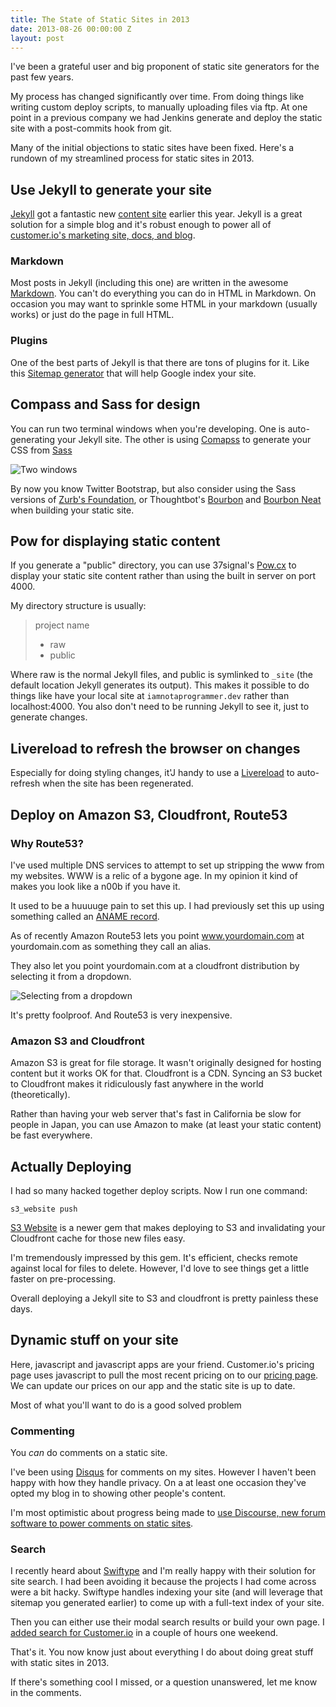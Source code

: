 ```yaml
---
title: The State of Static Sites in 2013
date: 2013-08-26 00:00:00 Z
layout: post
---
```


I've been a grateful user and big proponent of static site generators for the past few years.

My process has changed significantly over time. From doing things like writing custom deploy scripts, to manually uploading files via ftp. At one point in a previous company we had Jenkins generate and deploy the static site with a post-commits hook from git. 

Many of the initial objections to static sites have been fixed. Here's a rundown of my streamlined process for static sites in 2013.

## Use Jekyll to generate your site

[Jekyll](http://jekyllrb.com/) got a fantastic new [content site](http://jekyllrb.com/) earlier this year. Jekyll is a great solution for a simple blog and it's robust enough to power all of [customer.io's marketing site, docs, and blog](http://customer.io).

### Markdown 

Most posts in Jekyll (including this one) are written in the awesome [Markdown](http://daringfireball.net/projects/markdown/). You can't do everything you can do in HTML in Markdown. On occasion you may want to sprinkle some HTML in your markdown (usually works) or just do the page in full HTML.

### Plugins

One of the best parts of Jekyll is that there are tons of plugins for it. Like this [Sitemap generator](https://github.com/kinnetica/jekyll-plugins) that will help Google index your site. 

## Compass and Sass for design

You can run two terminal windows when you're developing. One is auto-generating your Jekyll site. The other is using [Comapss](http://compass-style.org) to generate your CSS from [Sass](http://sass-lang.com)

![Two windows](https://www.evernote.com/shard/s28/sh/4d258233-e776-421d-a4d0-8f89ebfe2501/49c7c9d43d9f61379623f476663e3086/res/89d2cd85-aa98-4069-966f-2757ffd1e4cc/skitch.png)

By now you know Twitter Bootstrap, but also consider using the Sass versions of [Zurb's Foundation](http://foundation.zurb.com/), or Thoughtbot's [Bourbon](http://bourbon.io/) and [Bourbon Neat](http://neat.bourbon.io/) when building your static site. 

## Pow for displaying static content

If you generate a "public" directory, you can use 37signal's [Pow.cx](http://pow.cx/) to display your static site content rather than using the built in server on port 4000. 

My directory structure is usually:

> project name 
>  - raw
>  - public

Where raw is the normal Jekyll files, and public is symlinked to `_site` (the default location Jekyll generates its output). This makes it possible to do things like have your local site at `iamnotaprogrammer.dev` rather than localhost:4000. You also don't need to be running Jekyll to see it, just to generate changes. 

## Livereload to refresh the browser on changes

Especially for doing styling changes, it'J handy to use a [Livereload](http://livereload.com/) to auto-refresh when the site has been regenerated. 

## Deploy on Amazon S3, Cloudfront, Route53

### Why Route53? 

I've used multiple DNS services to attempt to set up stripping the www from my websites. WWW is a relic of a bygone age. In my opinion it kind of makes you look like a n00b if you have it. 

It used to be a huuuuge pain to set this up. I had previously set this up using something called an [ANAME record](http://iamnotaprogrammer.com/Jekyll-S3-Cloudfront-Aname-Root.html).

As of recently Amazon Route53 lets you point www.yourdomain.com at yourdomain.com as something they call an alias.

They also let you point yourdomain.com at a cloudfront distribution by selecting it from a dropdown.

![Selecting from a dropdown](https://www.evernote.com/shard/s28/sh/f07f2357-234c-438a-b920-c6b57677d3e7/b1f309e548edba2e6f8de444e4548f57/res/3a819d30-8832-4e3c-97c1-cf90aa8aa5ff/skitch.png?resizeSmall&width=832)

It's pretty foolproof. And Route53 is very inexpensive.

### Amazon S3 and Cloudfront

Amazon S3 is great for file storage. It wasn't originally designed for hosting content but it works OK for that. Cloudfront is a CDN. Syncing an S3 bucket to Cloudfront makes it ridiculously fast anywhere in the world (theoretically). 

Rather than having your web server that's fast in California be slow for people in Japan, you can use Amazon to make (at least your static content) be fast everywhere.

## Actually Deploying

I had so many hacked together deploy scripts. Now I run one command:

`s3_website push`

[S3 Website](https://github.com/laurilehmijoki/s3_website) is a newer gem that makes deploying to S3 and invalidating your Cloudfront cache for those new files easy. 

I'm tremendously impressed by this gem. It's efficient, checks remote against local for files to delete. However, I'd love to see things get a little faster on pre-processing. 

Overall deploying a Jekyll site to S3 and cloudfront is pretty painless these days.

## Dynamic stuff on your site

Here, javascript and javascript apps are your friend. Customer.io's pricing page uses javascript to pull the most recent pricing on to our [pricing page](http://customer.io/pricing). We can update our prices on our app and the static site is up to date.

Most of what you'll want to do is a good solved problem

### Commenting

You *can* do comments on a static site.

I've been using [Disqus](http://disqus.com/) for comments on my sites. However I haven't been happy with how they handle privacy. On a at least one occasion they've opted my blog in to showing other people's content.

I'm most optimistic about progress being made to [use Discourse, new forum software to power comments on static sites](http://trident523.github.io/js-discourseBestOf/).

### Search

I recently heard about [Swiftype](https://swiftype.com/) and I'm really happy with their solution for site search. I had been avoiding it because the projects I had come across were a bit hacky. Swiftype handles indexing your site (and will leverage that sitemap you generated earlier) to come up with a full-text index of your site.

Then you can either use their modal search results or build your own page. I [added search for Customer.io](http://customer.io/search) in a couple of hours one weekend. 

That's it. You now know just about everything I do about doing great stuff with static sites in 2013. 

If there's something cool I missed, or a question unanswered, let me know in the comments.
